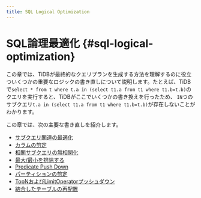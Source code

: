 ```yaml
---
title: SQL Logical Optimization
---
```


# SQL論理最適化 {#sql-logical-optimization}

この章では、TiDBが最終的なクエリプランを生成する方法を理解するのに役立ついくつかの重要なロジックの書き直しについて説明します。たとえば、TiDBで`select * from t where t.a in (select t1.a from t1 where t1.b=t.b)`のクエリを実行すると、TiDBがここでいくつかの書き換えを行ったため、 `IN`つのサブクエリ`t.a in (select t1.a from t1 where t1.b=t.b)`が存在しないことがわかります。

この章では、次の主要な書き直しを紹介します。

-   [サブクエリ関連の最適化](/subquery-optimization.md)
-   [カラムの剪定](/column-pruning.md)
-   [相関サブクエリの無相関化](/correlated-subquery-optimization.md)
-   [最大/最小を排除する](/max-min-eliminate.md)
-   [Predicate Push Down](/predicate-push-down.md)
-   [パーティションの剪定](/partition-pruning.md)
-   [TopNおよびLimitOperatorプッシュダウン](/topn-limit-push-down.md)
-   [結合したテーブルの再配置](/join-reorder.md)
